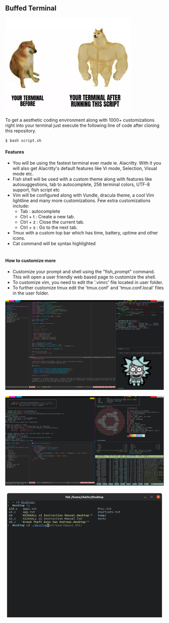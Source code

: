## Buffed Terminal
<img src="images/env.jpg" alt="drawing" width="400"/><br>

To get a aesthetic coding environment along with 1000+ customizations right into your terminal just execute the following line of code after cloning this repository.<br>
```
$ bash script.sh
```

#### Features
  - You will be using the fastest terminal ever made ie. Alacritty. With it you will also get Alacritty's default features like Vi mode, Selection, Visual mode etc.
  - Fish shell will be used with a custom theme along with features like autosuggestions, tab to autocomplete, 256 terminal colors, UTF-8 support, fish script etc
  - Vim will be configured along with Vundle, dracula theme, a cool Vim lightline and many more customizations. Few extra customizations include:
    - Tab      : autocomplete
    - Ctrl + t : Create a new tab.
    - Ctrl + z : Close the current tab.
    - Ctrl + s : Go to the next tab.
  - Tmux with a custom top bar which has time, battery, uptime and other icons.
  - Cat command will be syntax highlighted
  <br><br>
#### How to customize more
  - Customize your prompt and shell using the "fish_prompt" command. This will open a user friendly web based page to customize the shell.
  - To customize vim, you need to edit the '.vimrc' file located in user folder.
  - To further customize tmux edit the 'tmux.conf' and 'tmux.conf.local' files in the user folder.

![screenshot 1](images/1.png)<br><br>
![screenshot 2](images/2.png)<br><br>
![screenshot 3](images/3.png)
